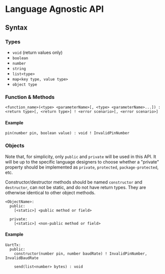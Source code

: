 Language Agnostic API
=====================

Syntax
------

### Types

* `void` (return values only)
* `boolean`
* `number`
* `string`
* `list<type>`
* `map<key type, value type>`
* `object type`

### Function & Methods

`<function_name>(<type> <parameterName>[, <type> <parameterName>...]) : <return type>[, <return type>] ! <error scenario>[, <error scenario>]`

#### Example

`pin(number pin, boolean value) : void ! InvalidPinNumber`

### Objects

Note that, for simplicity, only `public` and `private` will be used in this API.
It will be up to the specific language designers to choose whether a "private"
property should be implemented as `private`, `protected`, `package-protected`,
etc.

Constructor/destructor methods should be named `constructor` and `destructor`,
can not be static, and do not have return types. They are otherwise identical to
other object methods.

```
<ObjectName>:
  public:
    [<static>] <public method or field>
    
  private:
    [<static>] <non-public method or field>
```

#### Example

```
UartTx:
  public:
    constructor(number pin, number baudRate) ! InvalidPinNumber, InvalidBaudRate
    
    send(list<number> bytes) : void
```
